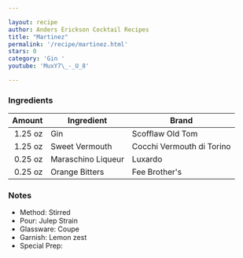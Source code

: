 ```yaml
---

layout: recipe
author: Anders Erickson Cocktail Recipes
title: "Martinez"
permalink: '/recipe/martinez.html'
stars: 0
category: 'Gin '
youtube: 'MuxY7\_-_U_8'

---
```


### Ingredients

| Amount  | Ingredient               | Brand              |
| ------: | ------------------ | ------------------------- |
| 1.25 oz | Gin                | Scofflaw Old Tom          |
| 1.25 oz | Sweet Vermouth     | Cocchi Vermouth di Torino |
| 0.25 oz | Maraschino Liqueur | Luxardo                   |
| 0.25 oz | Orange Bitters     | Fee Brother's             |

### Notes

- Method: Stirred
- Pour: Julep Strain
- Glassware: Coupe
- Garnish: Lemon zest
- Special Prep:

